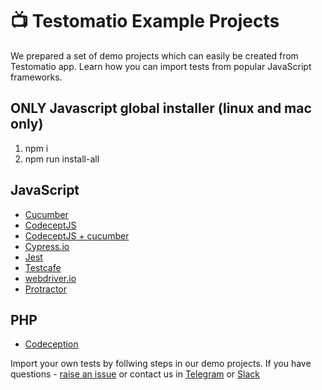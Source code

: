 # 📺 Testomatio Example Projects 

We prepared a set of demo projects which can easily be created from Testomatio app. 
Learn how you can import tests from popular JavaScript frameworks.

## ONLY Javascript global installer (linux and mac only)

1. npm i
2. npm run install-all

## JavaScript

* [Cucumber](https://github.com/testomatio/examples/tree/master/cucumber)
* [CodeceptJS](https://github.com/testomatio/examples/tree/master/codeceptJS)
* [CodeceptJS + cucumber](https://github.com/testomatio/examples/tree/master/codeceptjs-cucumber)
* [Cypress.io](https://github.com/testomatio/examples/tree/master/cypress)
* [Jest](https://github.com/testomatio/examples/tree/master/jest)
* [Testcafe](https://github.com/testomatio/examples/tree/master/testcafe)
* [webdriver.io](https://github.com/testomatio/examples/tree/master/webdriverio-mocha)
* [Protractor](https://github.com/testomatio/examples/tree/master/protractor)

## PHP

* [Codeception](https://github.com/testomatio/examples/tree/master/codeception)

Import your own tests by follwing steps in our demo projects.
If you have questions - [raise an issue](https://github.com/testomatio/app/issues) or contact us in [Telegram](https://t.me/testomatio_chat) or [Slack](https://testomatio.herokuapp.com/)
